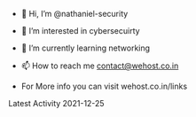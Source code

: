 
- 👋 Hi, I’m @nathaniel-security
- 👀 I’m interested in cybersecuirty
- 🌱 I’m currently learning networking
- 📫 How to reach me contact@wehost.co.in

- For More info you can visit wehost.co.in/links



<!---
nathaniel-security/nathaniel-security is a ✨ special ✨ repository because its `README.md` (this file) appears on your GitHub profile.
You can click the Preview link to take a look at your changes.
--->

Latest Activity 2021-12-25
<!---338--->
